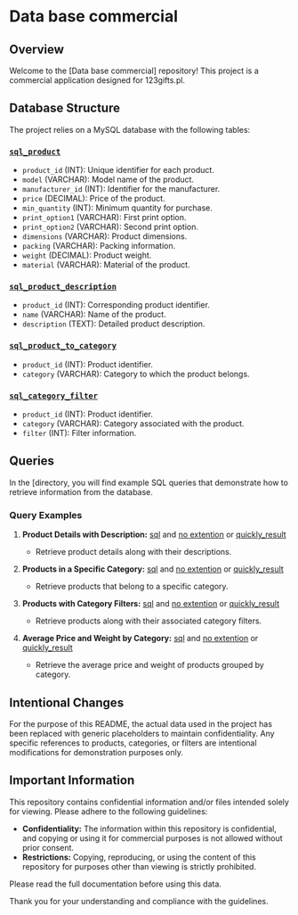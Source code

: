 # Data base commercial

## Overview

Welcome to the [Data base commercial] repository! This project is a commercial application designed for 123gifts.pl.

## Database Structure

The project relies on a MySQL database with the following tables:


### [`sql_product`](https://github.com/agakalinowski/MySQL/blob/main/sql_product.sql)

- `product_id` (INT): Unique identifier for each product.
- `model` (VARCHAR): Model name of the product.
- `manufacturer_id` (INT): Identifier for the manufacturer.
- `price` (DECIMAL): Price of the product.
- `min_quantity` (INT): Minimum quantity for purchase.
- `print_option1` (VARCHAR): First print option.
- `print_option2` (VARCHAR): Second print option.
- `dimensions` (VARCHAR): Product dimensions.
- `packing` (VARCHAR): Packing information.
- `weight` (DECIMAL): Product weight.
- `material` (VARCHAR): Material of the product.

### [`sql_product_description`](https://github.com/agakalinowski/MySQL/blob/main/sql_product_description.sql)

- `product_id` (INT): Corresponding product identifier.
- `name` (VARCHAR): Name of the product.
- `description` (TEXT): Detailed product description.

### [`sql_product_to_category`](https://github.com/agakalinowski/MySQL/blob/main/sql_product_to_category.sql)

- `product_id` (INT): Product identifier.
- `category` (VARCHAR): Category to which the product belongs.

### [`sql_category_filter`](https://github.com/agakalinowski/MySQL/blob/main/sql_category_filter.sql)

- `product_id` (INT): Product identifier.
- `category` (VARCHAR): Category associated with the product.
- `filter` (INT): Filter information.

## Queries

In the [directory, you will find example SQL queries that demonstrate how to retrieve information from the database.

### Query Examples

1. **Product Details with Description:** [sql](https://github.com/agakalinowski/MySQL/blob/main/Query%201.sql) and [no extention](https://github.com/agakalinowski/MySQL/blob/main/Query%201:%20List%20of%20Products%20with%20Full%20Details.md) or [quickly_result](http://sqlfiddle.com/#!9/d0d3b7/9/0)
   - Retrieve product details along with their descriptions.

2. **Products in a Specific Category:** [sql](https://github.com/agakalinowski/MySQL/blob/main/Query%202.sql) and [no extention](https://github.com/agakalinowski/MySQL/blob/main/Query%202%3A%20Products%20with%20Specific%20Print%20Options%20and%20Categories.md) or [quickly_result](http://sqlfiddle.com/#!9/d0d3b7/13/0)
   - Retrieve products that belong to a specific category.

3. **Products with Category Filters:** [sql](https://github.com/agakalinowski/MySQL/blob/main/Query%203.sql) and [no extention](https://github.com/agakalinowski/MySQL/blob/main/Query%203.%20Get%20Products%20in%20a%20Specific%20Category.md) or [quickly_result](http://sqlfiddle.com/#!9/d0d3b7/14/0)
   - Retrieve products along with their associated category filters.
  
4. **Average Price and Weight by Category:** [sql](https://github.com/agakalinowski/MySQL/blob/main/Query%204.sql) and [no extention](https://github.com/agakalinowski/MySQL/blob/main/Query%204%3A%20Average%20Price%20and%20Weight%20by%20Category.md) or [quickly_result](http://sqlfiddle.com/#!9/d0d3b7/15/0)
   - Retrieve the average price and weight of products grouped by category.

## Intentional Changes

For the purpose of this README, the actual data used in the project has been replaced with generic placeholders to maintain confidentiality. Any specific references to products, categories, or filters are intentional modifications for demonstration purposes only.

## Important Information

This repository contains confidential information and/or files intended solely for viewing. Please adhere to the following guidelines:

- **Confidentiality:** The information within this repository is confidential, and copying or using it for commercial purposes is not allowed without prior consent.
- **Restrictions:** Copying, reproducing, or using the content of this repository for purposes other than viewing is strictly prohibited.

Please read the full documentation before using this data.

Thank you for your understanding and compliance with the guidelines.
